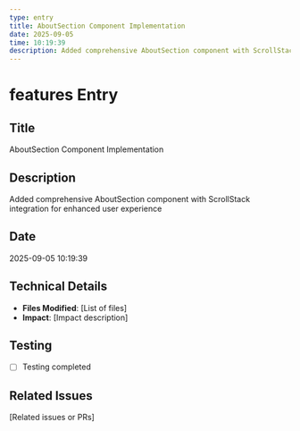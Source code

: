```yaml
---
type: entry
title: AboutSection Component Implementation
date: 2025-09-05
time: 10:19:39
description: Added comprehensive AboutSection component with ScrollStack integration for enhanced user experience
---
```


# features Entry

## Title
AboutSection Component Implementation

## Description
Added comprehensive AboutSection component with ScrollStack integration for enhanced user experience

## Date
2025-09-05 10:19:39

## Technical Details
- **Files Modified**: [List of files]
- **Impact**: [Impact description]

## Testing
- [ ] Testing completed

## Related Issues
[Related issues or PRs]